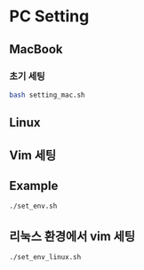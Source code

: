 # PC Setting

## MacBook

### 초기 세팅

``` bash
bash setting_mac.sh
```

## Linux

## Vim 세팅

## Example

```bash
./set_env.sh
```

## 리눅스 환경에서 vim 세팅

```base
./set_env_linux.sh
```
